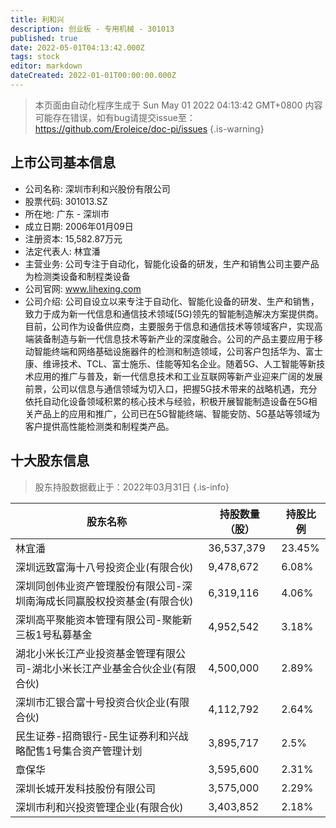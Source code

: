 ```yaml
---
title: 利和兴
description: 创业板 - 专用机械 - 301013
published: true
date: 2022-05-01T04:13:42.000Z
tags: stock
editor: markdown
dateCreated: 2022-01-01T00:00:00.000Z
---
```


> 本页面由自动化程序生成于 Sun May 01 2022 04:13:42 GMT+0800
> 内容可能存在错误，如有bug请提交issue至：https://github.com/Eroleice/doc-pi/issues
{.is-warning}

## 上市公司基本信息
- 公司名称: 深圳市利和兴股份有限公司
- 股票代码: 301013.SZ
- 所在地: 广东 - 深圳市
- 成立日期: 2006年01月09日
- 注册资本: 15,582.87万元
- 法定代表人: 林宜潘
- 主营业务: 公司专注于自动化，智能化设备的研发，生产和销售公司主要产品为检测类设备和制程类设备
- 公司官网: www.lihexing.com
- 公司介绍: 公司自设立以来专注于自动化、智能化设备的研发、生产和销售，致力于成为新一代信息和通信技术领域(5G)领先的智能制造解决方案提供商。目前，公司作为设备供应商，主要服务于信息和通信技术等领域客户，实现高端装备制造与新一代信息技术等新产业的深度融合。公司的产品主要应用于移动智能终端和网络基础设施器件的检测和制造领域，公司客户包括华为、富士康、维谛技术、TCL、富士施乐、佳能等知名企业。随着5G、人工智能等新技术应用的推广与普及，新一代信息技术和工业互联网等新产业迎来广阔的发展前景，公司以信息与通信领域为切入口，把握5G技术带来的战略机遇，充分依托自动化设备领域积累的核心技术与经验，积极开展智能制造设备在5G相关产品上的应用和推广，公司已在5G智能终端、智能安防、5G基站等领域为客户提供高性能检测类和制程类产品。


## 十大股东信息
> 股东持股数据截止于：2022年03月31日
{.is-info}

| 股东名称 | 持股数量（股） | 持股比例 |
| --- | --- | --- |
| 林宜潘 | 36,537,379 | 23.45% |
| 深圳远致富海十八号投资企业(有限合伙) | 9,478,672 | 6.08% |
| 深圳同创伟业资产管理股份有限公司-深圳南海成长同赢股权投资基金(有限合伙) | 6,319,116 | 4.06% |
| 深圳高平聚能资本管理有限公司-聚能新三板1号私募基金 | 4,952,542 | 3.18% |
| 湖北小米长江产业投资基金管理有限公司-湖北小米长江产业基金合伙企业(有限合伙) | 4,500,000 | 2.89% |
| 深圳市汇银合富十号投资合伙企业(有限合伙) | 4,112,792 | 2.64% |
| 民生证券-招商银行-民生证券利和兴战略配售1号集合资产管理计划 | 3,895,717 | 2.5% |
| 章保华 | 3,595,600 | 2.31% |
| 深圳长城开发科技股份有限公司 | 3,575,000 | 2.29% |
| 深圳市利和兴投资管理企业(有限合伙) | 3,403,852 | 2.18% |




